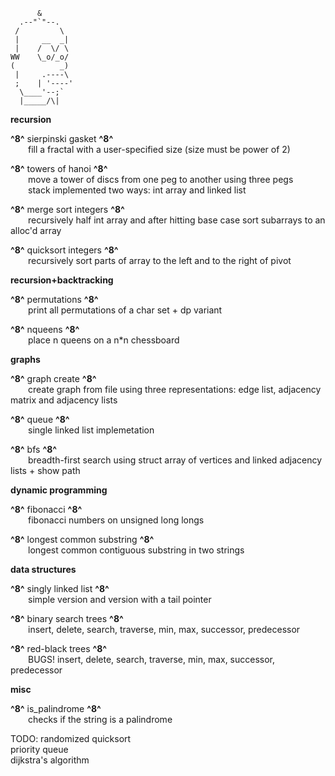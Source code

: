           &
      .--"`"--.
     /         \
     |     __  _|
     |    /  \/ \
    WW    \_o/_o/
    (          _)
     |     .----\
     ;    | '----'
      \____'--;`
      |_____/\|
 
**recursion**

**^8^** sierpinski gasket **^8^**<br />
&emsp;&emsp;fill a fractal with a user-specified size (size must be power of 2)<br />

**^8^** towers of hanoi **^8^**<br />
&emsp;&emsp;move a tower of discs from one peg to another using three pegs<br />
&emsp;&emsp;stack implemented two ways: int array and linked list<br />

**^8^** merge sort integers **^8^**<br />
&emsp;&emsp;recursively half int array and after hitting base case sort subarrays to an alloc'd array<br />

**^8^** quicksort integers **^8^**<br />
&emsp;&emsp;recursively sort parts of array to the left and to the right of pivot<br />

**recursion+backtracking**

**^8^** permutations **^8^**<br />
&emsp;&emsp;print all permutations of a char set + dp variant<br />

**^8^** nqueens **^8^**<br />
&emsp;&emsp;place n queens on a n\*n chessboard<br />

**graphs**

**^8^** graph create **^8^**<br />
&emsp;&emsp;create graph from file using three representations: edge list, adjacency matrix and adjacency lists<br />

**^8^** queue **^8^**<br />
&emsp;&emsp;single linked list implemetation<br />

**^8^** bfs **^8^**<br />
&emsp;&emsp;breadth-first search using struct array of vertices and linked adjacency lists + show path<br />

**dynamic programming**

**^8^** fibonacci **^8^**<br />
&emsp;&emsp;fibonacci numbers on unsigned long longs<br />

**^8^** longest common substring **^8^**<br />
&emsp;&emsp;longest common contiguous substring in two strings<br />

**data structures**

**^8^** singly linked list **^8^**<br />
&emsp;&emsp;simple version and version with a tail pointer<br />

**^8^** binary search trees **^8^**<br />
&emsp;&emsp;insert, delete, search, traverse, min, max, successor, predecessor<br />

**^8^** red-black trees **^8^**<br />
&emsp;&emsp;BUGS! insert, delete, search, traverse, min, max, successor, predecessor<br />

**misc**

**^8^** is_palindrome **^8^**<br />
&emsp;&emsp;checks if the string is a palindrome<br />

TODO:
randomized quicksort<br />
priority queue<br />
dijkstra's algorithm<br />
